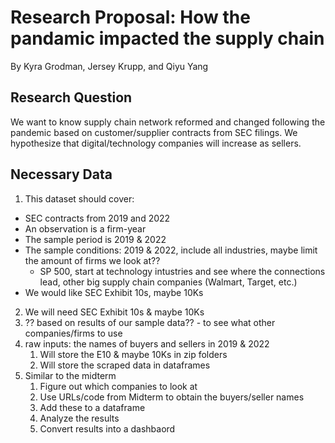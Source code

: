 # Research Proposal: How the pandamic impacted the supply chain
By Kyra Grodman, Jersey Krupp, and Qiyu Yang

## Research Question
We want to know supply chain network reformed and changed following the pandemic based on customer/supplier contracts from SEC filings. We hypothesize that digital/technology companies will increase as sellers.

## Necessary Data
1. This dataset should cover:
  - SEC contracts from 2019 and 2022
  - An observation is a firm-year
  - The sample period is 2019 & 2022
  - The sample conditions: 2019 & 2022, include all industries, maybe limit the amount of firms we look at??
    - SP 500, start at technology intustries and see where the connections lead, other big supply chain companies (Walmart, Target, etc.)   
  - We would like SEC Exhibit 10s,  maybe 10Ks
2. We will need SEC Exhibit 10s & maybe 10Ks
3. ?? based on results of our sample data?? - to see what other companies/firms to use
4. raw inputs: the names of buyers and sellers in 2019 & 2022
    1. Will store the E10 & maybe 10Ks in zip folders
    2. Will store the scraped data in dataframes
5. Similar to the midterm
    1. Figure out which companies to look at
    2. Use URLs/code from Midterm to obtain the buyers/seller names
    3. Add these to a dataframe
    4. Analyze the results
    5. Convert results into a dashbaord
